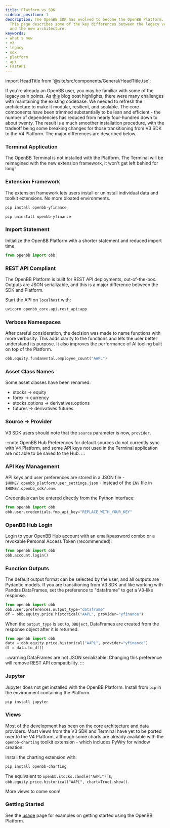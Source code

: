 ```yaml
---
title: Platform vs SDK
sidebar_position: 1
description: The OpenBB SDK has evolved to become the OpenBB Platform.
  This page describes some of the key differences between the legacy version
  and the new architecture.
keywords:
- what's new
- v3
- legacy
- sdk
- platform
- api
- FastAPI
---
```


import HeadTitle from '@site/src/components/General/HeadTitle.tsx';

<HeadTitle title="What's the Difference Between OpenBB Platform and SDK? - FAQs | OpenBB Platform Docs" />

If you're already an OpenBB user, you may be familiar with some of the legacy pain points. As [this](https://openbb.co/blog/celebrating-the-openbb-platform-v4-beta) blog post highlights, there were many challenges with maintaining the existing codebase. We needed to refresh the architecture to make it modular, resilient, and scalable. The core components have been trimmed substantially to be lean and efficient - the number of dependencies has reduced from nearly four-hundred down to about twenty. The result is a much smoother installation procedure, with the tradeoff being some breaking changes for those transitioning from V3 SDK to the V4 Platform. The major differences are described below.

### Terminal Application

The OpenBB Terminal is not installed with the Platform. The Terminal will be reimagined with the new extension framework, it won't get left behind for long!

### Extension Framework

The extension framework lets users install or uninstall individual data and toolkit extensions. No more bloated environments.

```bash
pip install openbb-yfinance

pip uninstall openbb-yfinance
```

### Import Statement

Initialize the OpenBB Platform with a shorter statement and reduced import time.

```python
from openbb import obb
```

### REST API Compliant

The OpenBB Platform is built for REST API deployments, out-of-the-box. Outputs are JSON serializable, and this is a major difference between the SDK and Platform.

Start the API on `localhost` with:

```bash
uvicorn openbb_core.api.rest_api:app
```

### Verbose Namespaces

After careful consideration, the decision was made to name functions with more verbosity. This adds clarity to the functions and lets the user better understand its purpose. It also improves the performance of AI tooling built on top of the Platform.

```python
obb.equity.fundamental.employee_count("AAPL")
```

### Asset Class Names

Some asset classes have been renamed:

- stocks -> equity
- forex -> currency
- stocks.options -> derivatives.options
- futures -> derivatives.futures

### Source -> Provider

V3 SDK users should note that the `source` parameter is now, `provider`.

:::note
OpenBB Hub Preferences for default sources do not currently sync with V4 Platform, and some API keys not used in the Terminal application are not able to be saved to the Hub.
:::

### API Key Management

API keys and user preferences are stored in a JSON file - `$HOME/.openbb_platform/user_settings.json` - instead of the `ENV` file in `$HOME/.openbb_sdk/.env`.

Credentials can be entered directly from the Python interface:

```python
from openbb import obb
obb.user.credentials.fmp_api_key="REPLACE_WITH_YOUR_KEY"
```

### OpenBB Hub Login

Login to your OpenBB Hub account with an email/password combo or a revokable Personal Access Token (recommended):

```python
from openbb import obb
obb.account.login()
```

### Function Outputs

The default output format can be selected by the user, and all outputs are Pydantic models. If you are transitioning from V3 SDK and like working with Pandas DataFrames, set the preference to "dataframe" to get a V3-like response.

```python
from openbb import obb
obb.user.preferences.output_type="dataframe"
df = obb.equity.price.historical("AAPL", provider="yfinance")
```

When the `output_type` is set to, `OBBject`, DataFrames are created from the response object after it is returned.

```python
from openbb import obb
data = obb.equity.price.historical("AAPL", provider="yfinance")
df = data.to_df()
```

:::warning
DataFrames are not JSON serializable. Changing this preference will remove REST API compatibility.
:::

### Jupyter

Jupyter does not get installed with the OpenBB Platform. Install from `pip` in the environment containing the Platform.

```bash
pip install jupyter
```

### Views

Most of the development has been on the core architecture and data providers. Most views from the V3 SDK and Terminal have yet to be ported over to the V4 Platform, although some charts are already available with the `openbb-charting` toolkit extension - which includes PyWry for window creation.

Install the charting extension with:

```bash
pip install openbb-charting
```

The equivalent to `openbb.stocks.candle("AAPL")` is, `obb.equity.price.historical("AAPL", chart=True).show()`.

More views to come soon!

### Getting Started

See the [usage](/platform/usage) page for examples on getting started using the OpenBB Platform.
